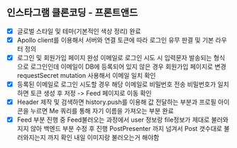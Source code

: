 ## 인스타그램 클론코딩 - 프론트앤드

- [X] 글로벌 스타일 및 테마(기본적인 색상 정리) 완료
- [X] Apollo client를 이용해서 서버와 연결 토큰에 따라 로그인 유무 판결 및 기본 라우터 정의
- [X] 로그인 및 회원가입 페이지 완성 이메일로 로그인 시도 시 입력문자 발송되는 형식으로 로그인인데 이메일이 DB에 등록되어 있지 않은 경우 회원가입 페이지로 변경 requestSecret mutation 사용해서 이메일 일치 확인
- [X] 등록된 이메일로 로그인 시도할 경우 해당 이메일로 비밀번호 전송 비밀번호가 일치하면 토큰 생성 후 저정 -> Feed 페이지로 이동 확인 
- [X] Header 제작 및 검색하면 history.push를 이용해 값 전달하는 부분과 프로필 아이콘을 누르면 Me 쿼리를 통해 자기 이름을 가져오는 부분 완료
- [X] Feed 부분 진행 중 Feed불러오는 과정에서 user 정보랑 file정보가 제대로 불러와지지 않아 백엔드 부분 수정 후 진행 PostPresenter 까지 넘겨서 Post 갯수대로 불러와지는지 까지 확인 내일 이미지랑 불러오는거 해야함